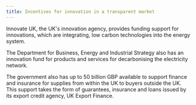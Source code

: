 ```yaml
---
title: Incentives for innovation in a transparent market
---
```

Innovate UK, the UK's innovation agency, provides funding support for innovations, which are integrating, low carbon technologies into the energy system.
 
The Department for Business, Energy and Industrial Strategy also has an innovation fund for products and services for decarbonising the electricity network. 

The government also has up to 50 billion GBP available to support finance and insurance for   supplies from within the UK to buyers outside the UK. This support takes the form of guarantees, insurance and loans issued by its export credit agency, UK Export Finance. 